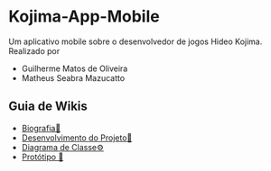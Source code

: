 # Kojima-App-Mobile
Um aplicativo mobile sobre o desenvolvedor de jogos Hideo Kojima. 
Realizado por 
- Guilherme Matos de Oliveira
- Matheus Seabra Mazucatto

## Guia de Wikis 
- <a href="https://github.com/GuilhermeM777/Kojima-App-Mobile/wiki/Biografia"> Biografia📓
- <a href="https://github.com/GuilhermeM777/Kojima-App-Mobile/wiki/Desenvolvimento-do-Projeto"> Desenvolvimento do Projeto📝
- <a href="https://github.com/GuilhermeM777/Kojima-App-Mobile/wiki/Diagrama-de-Classe"> Diagrama de Classe⚙️
- <a href="https://github.com/GuilhermeM777/Kojima-App-Mobile/wiki/Prot%C3%B3tipo"> Protótipo 📱
